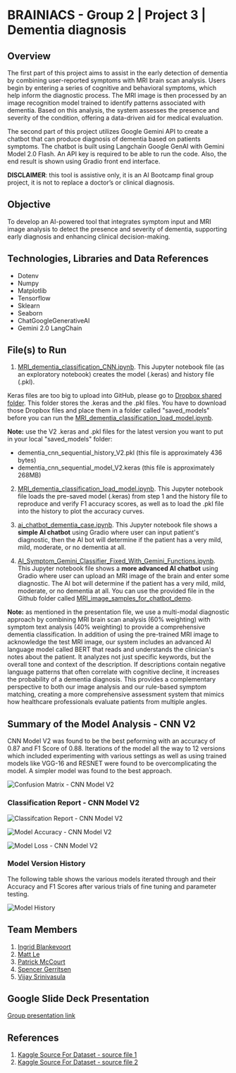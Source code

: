 # BRAINIACS - Group 2 | Project 3 | Dementia diagnosis 


## Overview
The first part of this project aims to assist in the early detection of dementia by combining user-reported symptoms with MRI brain scan analysis. Users begin by entering a series of cognitive and behavioral symptoms, which help inform the diagnostic process. The MRI image is then processed by an image recognition model trained to identify patterns associated with dementia. Based on this analysis, the system assesses the presence and severity of the condition, offering a data-driven aid for medical evaluation. 

The second part of this project utilizes Google Gemini API to create a chatbot that can produce diagnosis of dementia based on patients symptoms. The chatbot is built using Langchain Google GenAI with Gemini Model 2.0 Flash. An API key is required to be able to run the code. Also, the end result is shown using Gradio front end interface.

**DISCLAIMER**: this tool is assistive only, it is an AI Bootcamp final group project, it is not to replace a doctor’s or clinical diagnosis.


## Objective
To develop an AI-powered tool that integrates symptom input and MRI image analysis to detect the presence and severity of dementia, supporting early diagnosis and enhancing clinical decision-making.


## Technologies, Libraries and Data References
* Dotenv
* Numpy
* Matplotlib
* Tensorflow
* Sklearn
* Seaborn
* ChatGoogleGenerativeAI
* Gemini 2.0 LangChain


## File(s) to Run

1.  [MRI_dementia_classification_CNN.ipynb](https://github.com/AIBC2024/Group2_Project3_AI_Chatbot/blob/main/MRI_dementia_classification_CNN.ipynb). This Jupyter notebook file (as an exploratory notebook) creates the model (.keras) and history file (.pkl).
   
Keras files are too big to upload into GitHub, please go to [Dropbox shared folder](https://www.dropbox.com/scl/fo/mmtv94e8t4u9x7vgvqwvw/AEigp2bJ9nK4hC_juE2aVkY?rlkey=5s76fv2w7303kxymyccdinx0h&dl=0). This folder stores the .keras and the .pkl files. You have to download those Dropbox files and place them in a folder called "saved_models" before you can run the [MRI_dementia_classification_load_model.ipynb](https://github.com/AIBC2024/Group2_Project3_AI_Chatbot/blob/main/MRI_dementia_classification_load_model.ipynb). 

**Note:** use the V2 .keras and .pkl files for the latest version you want to put in your local "saved_models" folder:
   * dementia_cnn_sequential_history_V2.pkl (this file is approximately 436 bytes)
   * dementia_cnn_sequential_model_V2.keras (this file is approximately 268MB)
 
2. [MRI_dementia_classification_load_model.ipynb](https://github.com/AIBC2024/Group2_Project3_AI_Chatbot/blob/main/MRI_dementia_classification_load_model.ipynb). This Jupyter notebook file loads the pre-saved model (.keras) from step 1 and the history file to reproduce and verify F1 accuracy scores, as well as to load the .pkl file into the history to plot the accuracy curves.
   
3. [ai_chatbot_dementia_case.ipynb](https://github.com/AIBC2024/Group2_Project3_AI_Chatbot/blob/main/ai_chatbot_dementia_case.ipynb). This Jupyter notebook file shows a **simple AI chatbot** using Gradio where user can input patient's diagnostic, then the AI bot will determine if the patient has a very mild, mild, moderate, or no dementia at all.

4. [AI_Symptom_Gemini_Classifier_Fixed_With_Gemini_Functions.ipynb](https://github.com/AIBC2024/Group2_Project3_AI_Chatbot/blob/main/AI_Symptom_Gemini_Classifier_Fixed_With_Gemini_Functions.ipynb). This Jupyter notebook file shows a **more advanced AI chatbot** using Gradio where user can upload an MRI image of the brain and enter some diagnostic. The AI bot will determine if the patient has a very mild, mild, moderate, or no dementia at all. You can use the provided file in the Github folder called [MRI_image_samples_for_chatbot_demo](https://github.com/AIBC2024/Group2_Project3_AI_Chatbot/tree/main/MRI_image_samples_for_chatbot_demo). 

**Note:** as mentioned in the presentation file, we use a multi-modal diagnostic approach by combining MRI brain scan analysis (60% weighting) with symptom text analysis (40% weighting) to provide a comprehensive dementia classification. In addition of using the pre-trained MRI image to acknowledge the test MRI image, our system includes an advanced AI language model called BERT that reads and understands the clinician's notes about the patient. It analyzes not just specific keywords, but the overall tone and context of the description. If descriptions contain negative language patterns that often correlate with cognitive decline, it increases the probability of a dementia diagnosis. This provides a complementary perspective to both our image analysis and our rule-based symptom matching, creating a more comprehensive assessment system that mimics how healthcare professionals evaluate patients from multiple angles.


## Summary of the Model Analysis - CNN V2
CNN Model V2 was found to be the best peforming with an accuracy of 0.87 and F1 Score of 0.88. Iterations of the model all the way to 12 versions which included experimenting with various settings as well as using trained models like VGG-16 and RESNET were found to be overcomplicating the model. A simpler model was found to the best approach. 

![Confusion Matrix - CNN Model V2](/CNN_model_notebook_figures/confusion-matrix-V2.png "Confusion Matrix - CNN Model V2")

### Classification Report - CNN Model V2
![Classifcation Report - CNN Model V2](/CNN_model_notebook_figures/classification-report-V2.png "Classifcation Report - CNN Model V2")

![Model Accuracy - CNN Model V2](/CNN_model_notebook_figures/model-accuracy-V2.png "Model Accuracy - CNN Model V2")

![Model Loss - CNN Model V2](/CNN_model_notebook_figures/model-loss-V2.png "Model Loss - CNN Model V2")

### Model Version History
The following table shows the various models iterated through and their Accuracy and F1 Scores after various trials of fine tuning and parameter testing. 

![Model History](/CNN_model_notebook_figures/model-history.png "Model History")

## Team Members
1. [Ingrid Blankevoort](https://github.com/AIBC2024)
2. [Matt Le](https://github.com/mattledevs)
3. [Patrick McCourt](https://github.com/patrickjm7)
4. [Spencer Gerritsen](https://github.com/sppencerr)
5. [Vijay Srinivasula](https://github.com/vijaysrini-1982)


## Google Slide Deck Presentation
[Group presentation link](https://docs.google.com/presentation/d/11-YDMJ-GvNs3TQDsUWVUkeZt1o0UBaijmDvD_Gnt2As/edit?usp=sharing)



## References
1. [Kaggle Source For Dataset - source file 1](https://www.kaggle.com/datasets/matthewhema/mri-dementia-augmentation-no-data-leak)
2. [Kaggle Source For Dataset - source file 2](https://www.kaggle.com/datasets/uraninjo/augmented-alzheimer-mri-dataset)
